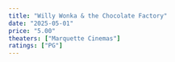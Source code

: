 ```yaml
---
title: "Willy Wonka & the Chocolate Factory"
date: "2025-05-01"
price: "5.00"
theaters: ["Marquette Cinemas"]
ratings: ["PG"]
---
```

